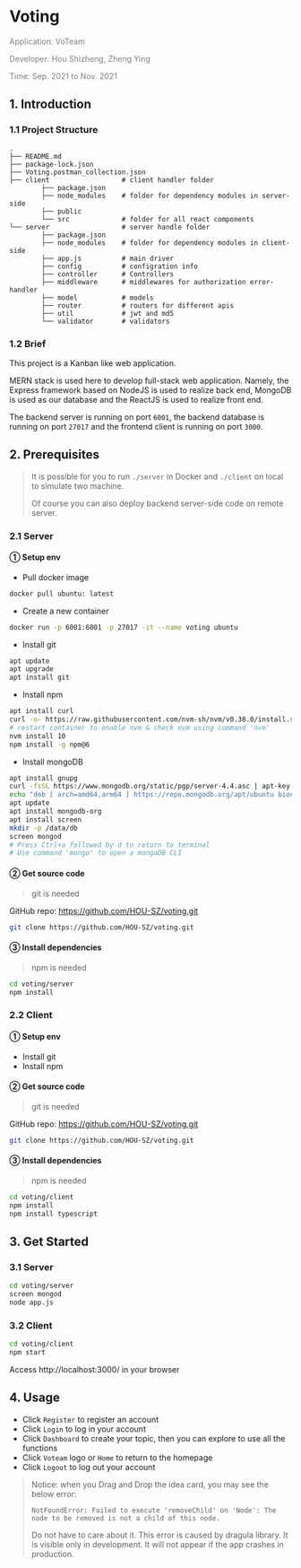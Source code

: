 # Voting

<font color=grey>Application: VoTeam</font> 

<font color=grey>Developer: Hou Shizheng, Zheng Ying</font> 

<font color=grey>Time: Sep. 2021 to Nov. 2021</font> 



## 1. Introduction

### 1.1 Project Structure

```
.
├── README.md
├── package-lock.json
├── Voting.postman_collection.json
├── client					# client handler folder
		├── package.json
		├── node_modules	# folder for dependency modules in server-side
		├── public
		└── src             # folder for all react components
└── server					# server handle folder
		├── package.json
		├── node_modules	# folder for dependency modules in client-side
		├── app.js			# main driver
        ├── config			# configration info
        ├── controller		# Controllers
        ├── middleware		# middlewares for authorization error-handler
        ├── model			# models
        ├── router			# routers for different apis
        ├── util			# jwt and md5
		└── validator 		# validators
```



### 1.2 Brief

This project is a Kanban like web application. 

MERN stack is used here to develop full-stack web application. Namely, the Express framework based on NodeJS is used to realize back end, MongoDB is used as our database and the ReactJS
is used to realize front end.

The backend server is running on port `6001`, the backend database is running on port `27017` and the frontend client is running on port `3000`.



## 2. Prerequisites

> It is possible for you to run `./server` in Docker and `./client` on local to simulate two machine.
>
> Of course you can also deploy backend server-side code on remote server.



### 2.1 Server

#### ① Setup env

* Pull docker image

```sh
docker pull ubuntu: latest
```

* Create a new container

```sh
docker run -p 6001:6001 -p 27017 -it --name voting ubuntu 
```

* Install git

```sh
apt update
apt upgrade
apt install git
```

* Install npm

```sh
apt install curl
curl -o- https://raw.githubusercontent.com/nvm-sh/nvm/v0.38.0/install.sh | bash
# restart container to enable nvm & check nvm using command 'nvm'
nvm install 10
npm install -g npm@6
```

* Install mongoDB

```sh
apt install gnupg
curl -fsSL https://www.mongodb.org/static/pgp/server-4.4.asc | apt-key add -
echo "deb [ arch=amd64,arm64 ] https://repo.mongodb.org/apt/ubuntu bionic/mongodb-org/4.4 multiverse" | tee /etc/apt/sources.list.d/mongodb-org-4.4.list 
apt update
apt install mongodb-org
apt install screen
mkdir -p /data/db
screen mongod 
# Press Ctrl+a followed by d to return to terminal
# Use command 'mongo' to open a mongoDB CLI
```



#### ② Get source code

> git is needed

GitHub repo: https://github.com/HOU-SZ/voting.git

```sh
git clone https://github.com/HOU-SZ/voting.git
```



#### ③ Install dependencies

> npm is needed

```sh
cd voting/server
npm install
```



### 2.2 Client

#### ① Setup env

* Install git
* Install npm



#### ② Get source code

> git is needed

GitHub repo: https://github.com/HOU-SZ/voting.git

```sh
git clone https://github.com/HOU-SZ/voting.git
```



#### ③ Install dependencies 

> npm is needed

```sh
cd voting/client
npm install
npm install typescript
```



## 3. Get Started

### 3.1 Server

```sh
cd voting/server
screen mongod
node app.js
```



### 3.2 Client

```sh
cd voting/client
npm start
```

Access http://localhost:3000/ in your browser 



## 4. Usage

* Click `Register` to register an account
* Click `Login` to log in your account
* Click `Dashboard` to create your topic, then you can explore to use all the functions
* Click `Voteam` logo or `Home` to return to the homepage
* Click `Logout` to log out your account

> Notice: when you Drag and Drop the idea card, you may see the below error:
>
> `NotFoundError: Failed to execute 'removeChild' on 'Node': The node to be removed is not a child of this node.` 
>
> Do not have to care about it. This error is caused by dragula library. It is visible only in development. It will not appear if the app crashes in production.


